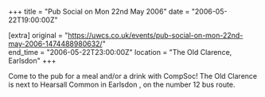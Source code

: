 +++
title = "Pub Social on Mon 22nd May 2006"
date = "2006-05-22T19:00:00Z"

[extra]
original = "https://uwcs.co.uk/events/pub-social-on-mon-22nd-may-2006-1474488980632/"    
end_time = "2006-05-22T23:00:00Z"
location = "The Old Clarence, Earlsdon"
+++

Come to the pub for a meal and/or a drink with CompSoc\! The Old Clarence is next to Hearsall Common in Earlsdon , on the number 12 bus route.

